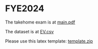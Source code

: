 # FYE2024

The takehome exam is at [main.pdf](https://github.com/richardli/FYE2024/main.pdf)

The dataset is at [EV.csv](https://github.com/richardli/FYE2024/blob/main/EV.csv)

Please use this latex template: [template.zip](https://github.com/richardli/FYE2024/blob/main/template.zip)
